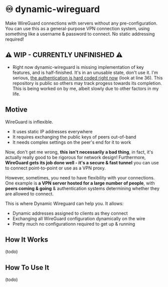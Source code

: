 # ♾️ dynamic-wireguard
Make WireGuard connections with servers without any pre-configuration. You can use this as a general-purpose VPN connection
system, using something like a username & password to connect. No static addressing required!

## ⚠️ WIP - CURRENTLY UNFINISHED ⚠️
- Right now dynamic-wireguard is missing implementation of key features, and is half-finished. It's in an unusable state, don't use it. I'm serious, [the authentication is hard coded right now](src/bin/client/../server/verifyauth.rs) (look at line 36). This repository is public so others may track progess towards its completion. This is being worked on by me, albeit slowly due to other factors in my life.

## Motive
WireGuard is inflexible.
- It uses static IP addresses everywhere
- It requires exchanging the public keys of peers out-of-band
- It needs complex settings on the peer's end for it to work

Now, don't get me wrong, **this isn't necessarily a bad thing**, in fact, it's actually really good to be rigorous for network design!
Furthermore, **WireGuard gets its job done well - it's a secure & fast tunnel** you can use to connect point-to-point or use as a VPN proxy.

However, sometimes, you need to have flexibility with your connections. One example is **a VPN server hosted for a large number of people**, with
**peers coming & going** & authentication systems determining whether they are allowed to connect.

This is where Dynamic Wireguard can help you. It allows:
- Dynamic addresses assigned to clients as they connect
- Exchanging all WireGuard configuration dynamically on the wire
- Pretty much no configurationn required to get up & running

## How It Works
(todo)

## How To Use It
(todo)